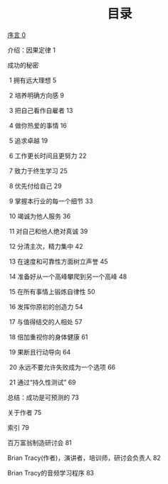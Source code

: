 <h1 align="center">
    目录
</h1>

[序言	0](序言.md)

介绍：因果定律	1

成功的秘密

​	1	拥有远大理想	5

​	2	培养明确方向感	9

​	3	把自己看作自雇者	13

​	4	做你热爱的事情	16

​	5	追求卓越	19

​	6	工作更长时间且更努力	22

​	7	致力于终生学习	25

​	8	优先付给自己	29

​	9	掌握本行业的每一个细节	33

​	10	竭诚为他人服务	36

​	11	对自己和他人绝对真诚	39

​	12	分清主次，精力集中	42

​	13	在速度和可靠性方面树立声誉	45

​	14	准备好从一个高峰攀爬到另一个高峰	48

​	15	在所有事情上锻炼自律性	50

​	16	发挥你原初的创造力	54

​	17	与值得结交的人相处	57

​	18	倍加重视你的身体健康	61

​	19	果断且行动导向	64

​	20	永远不要允许失败成为一个选项	66

​	21	通过“持久性测试”	69

总结：成功是可预测的	73

关于作者	75

索引	79

百万富翁制造研讨会	81

Brian Tracy(作者)，演讲者，培训师，研讨会负责人	82

Brian Tracy的音频学习程序	83

